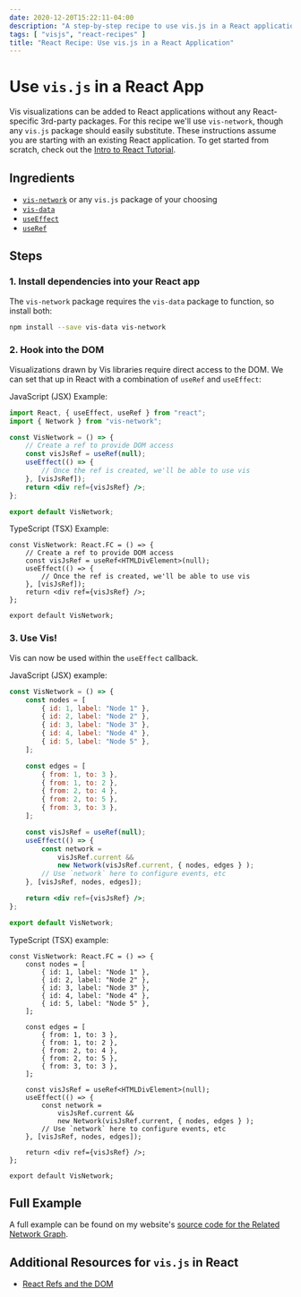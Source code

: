 ```yaml
---
date: 2020-12-20T15:22:11-04:00
description: "A step-by-step recipe to use vis.js in a React application"
tags: [ "visjs", "react-recipes" ]
title: "React Recipe: Use vis.js in a React Application"
---
```


# Use `vis.js` in a React App

Vis visualizations can be added to React applications without any React-specific 3rd-party packages. For this recipe we'll use `vis-network`, though any `vis.js` package should easily substitute. These instructions assume you are starting with an existing React application. To get started from scratch, check out the [Intro to React Tutorial](https://reactjs.org/tutorial/tutorial.html).

## Ingredients

* [`vis-network`](https://github.com/visjs/vis-network) or any `vis.js` package of your choosing
* [`vis-data`](https://github.com/visjs/vis-data)
* [`useEffect`](https://reactjs.org/docs/hooks-effect.html)
* [`useRef`](https://reactjs.org/docs/hooks-reference.html#useref)

## Steps

### 1. Install dependencies into your React app

The `vis-network` package requires the `vis-data` package to function, so install both:

```bash
npm install --save vis-data vis-network
```

### 2. Hook into the DOM

Visualizations drawn by Vis libraries require direct access to the DOM. We can set that up in React with a combination of `useRef` and `useEffect`:

JavaScript (JSX) Example:

```jsx
import React, { useEffect, useRef } from "react";
import { Network } from "vis-network";

const VisNetwork = () => {
	// Create a ref to provide DOM access
	const visJsRef = useRef(null);
	useEffect(() => {
		// Once the ref is created, we'll be able to use vis
	}, [visJsRef]);
	return <div ref={visJsRef} />;
};

export default VisNetwork;
```

TypeScript (TSX) Example:

```tsx
const VisNetwork: React.FC = () => {
	// Create a ref to provide DOM access
	const visJsRef = useRef<HTMLDivElement>(null);
	useEffect(() => {
		// Once the ref is created, we'll be able to use vis
	}, [visJsRef]);
	return <div ref={visJsRef} />;
};

export default VisNetwork;
```

### 3. Use Vis!

Vis can now be used within the `useEffect` callback.

JavaScript (JSX) example:

```jsx
const VisNetwork = () => {
	const nodes = [
		{ id: 1, label: "Node 1" },
		{ id: 2, label: "Node 2" },
		{ id: 3, label: "Node 3" },
		{ id: 4, label: "Node 4" },
		{ id: 5, label: "Node 5" },
	];

	const edges = [
		{ from: 1, to: 3 },
		{ from: 1, to: 2 },
		{ from: 2, to: 4 },
		{ from: 2, to: 5 },
		{ from: 3, to: 3 },
	];

	const visJsRef = useRef(null);
	useEffect(() => {
		const network =
			visJsRef.current &&
			new Network(visJsRef.current, { nodes, edges } );
		// Use `network` here to configure events, etc
	}, [visJsRef, nodes, edges]);

	return <div ref={visJsRef} />;
};

export default VisNetwork;
```

TypeScript (TSX) example:

```tsx
const VisNetwork: React.FC = () => {
	const nodes = [
		{ id: 1, label: "Node 1" },
		{ id: 2, label: "Node 2" },
		{ id: 3, label: "Node 3" },
		{ id: 4, label: "Node 4" },
		{ id: 5, label: "Node 5" },
	];

	const edges = [
		{ from: 1, to: 3 },
		{ from: 1, to: 2 },
		{ from: 2, to: 4 },
		{ from: 2, to: 5 },
		{ from: 3, to: 3 },
	];

	const visJsRef = useRef<HTMLDivElement>(null);
	useEffect(() => {
		const network =
			visJsRef.current &&
			new Network(visJsRef.current, { nodes, edges } );
		// Use `network` here to configure events, etc
	}, [visJsRef, nodes, edges]);

	return <div ref={visJsRef} />;
};

export default VisNetwork;
```

## Full Example

A full example can be found on my website's [source code for the Related Network Graph](https://github.com/jamestharpe/jamestharpe.com/blob/main/src/components/related-network.tsx).

## Additional Resources for `vis.js` in React

* [React Refs and the DOM](https://reactjs.org/docs/refs-and-the-dom.html)
